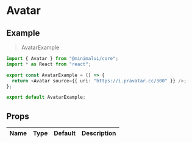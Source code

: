 # Avatar

## Example

> AvatarExample

```typescript
import { Avatar } from "@minimalui/core";
import * as React from "react";

export const AvatarExample = () => {
  return <Avatar source={{ uri: "https://i.pravatar.cc/300" }} />;
};

export default AvatarExample;
```

## Props

| Name               | Type           | Default  | Description |
| ------------------ |:--------------:| --------:|------------:|
